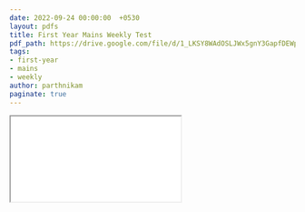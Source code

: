 ```yaml
---
date: 2022-09-24 00:00:00  +0530
layout: pdfs
title: First Year Mains Weekly Test
pdf_path: https://drive.google.com/file/d/1_LKSY8WAdOSLJWx5gnY3GapfDEWp0CxB/preview?usp=sharing
tags: 
- first-year
- mains
- weekly
author: parthnikam
paginate: true
---
```


<iframe class="embed-pdf" src="{{ page.pdf_path }}#toolbar=0" seamless="seamless" scrolling="no" style="overflow:hidden"></iframe>
